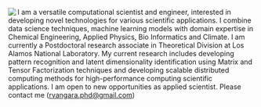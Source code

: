 <IMG SRC="../../content/project/example/featured.jpg" ALIGN="left" /> I am a versatile computational scientist and engineer, interested in developing novel technologies for various scientific applications. I combine data science techniques, machine learning models with domain expertise in Chemical Engineering, Applied Physics, Bio Informatics and Climate. I am currently a Postdoctoral research associate in Theoretical Division at Los Alamos National Laboratory. My current research includes developing pattern recognition and latent dimensionality identification using Matrix and Tensor Factorization techniques and developing scalable distributed computing methods for high-performance computing scientific applications. I am open to new opportunities as applied scientist. Please contact me (rvangara.phd@gmail.com)

